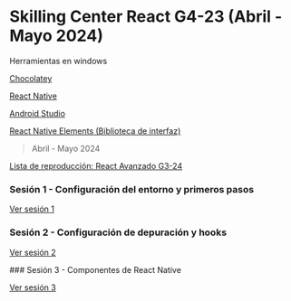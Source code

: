 # Skilling Center React G4-23 (Abril - Mayo 2024)

Herramientas en windows

[Chocolatey](https://chocolatey.org/install)

[React Native](https://reactnative.dev/)

[Android Studio](https://developer.android.com/studio?hl=es-419)

[React Native Elements (Biblioteca de interfaz)](https://reactnativeelements.com/docs/components/header)


> Abril - Mayo 2024

[Lista de reproducción: React Avanzado G3-24](https://youtube.com/playlist?list=PLXDgesVAFKPYclBHwAwnDbkpp84mb53XW&si=cubgJkME-puzu_8Z)

### Sesión 1 - Configuración del entorno y primeros pasos

[Ver sesión 1](https://youtu.be/1mJozi_xmbs)

### Sesión 2 - Configuración de depuración y hooks

[Ver sesión 2](https://youtu.be/10VZnZTEwJA)

### Sesión 3 - Componentes de React Native

[Ver sesión 3](https://youtu.be/RfCpjeiAdh8)
